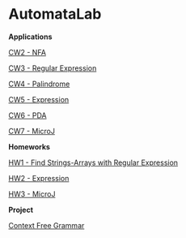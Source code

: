 # AutomataLab

<b>Applications</b>

[CW2 - NFA](https://meryem-ezber.github.io/AutomataLab/CW2/NfaAndDfa.html)

[CW3 - Regular Expression](https://meryem-ezber.github.io/AutomataLab/CW3/RegExp.html)

[CW4 - Palindrome](https://meryem-ezber.github.io/AutomataLab/CW4/palindromes.html)

[CW5 - Expression](https://meryem-ezber.github.io/AutomataLab/CW5/Expression.html)

[CW6 - PDA](https://meryem-ezber.github.io/AutomataLab/CW6/Pda1.html)

[CW7 - MicroJ](https://meryem-ezber.github.io/AutomataLab/CW7/microJ3.html)

<b>Homeworks</b>

[HW1 - Find Strings-Arrays with Regular Expression](https://meryem-ezber.github.io/AutomataLab/HW1/RegExp.html)

[HW2 - Expression](https://meryem-ezber.github.io/AutomataLab/HW2/Expression.html)

[HW3 - MicroJ](https://meryem-ezber.github.io/AutomataLab/HW3/microJ1.html)

<b>Project</b>

[Context Free Grammar](https://meryem-ezber.github.io/AutomataLab/HW4/CFG.html)

